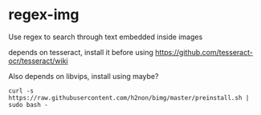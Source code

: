 # regex-img
Use regex to search through text embedded inside images

depends on tesseract, install it before using
https://github.com/tesseract-ocr/tesseract/wiki

Also depends on libvips, install using maybe?

` curl -s https://raw.githubusercontent.com/h2non/bimg/master/preinstall.sh | sudo bash - `